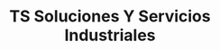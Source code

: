---
title: "TS Soluciones Y Servicios Industriales"
url: /quito/ts-soluciones-y-servicios-industriales/
shop: Autowerkstatt
---